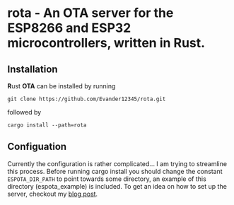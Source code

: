 # rota - An OTA server for the ESP8266 and ESP32 microcontrollers, written in Rust.

## Installation
**R**ust **OTA** can be installed by running

`git clone https://github.com/Evander12345/rota.git`

followed by
 
`cargo install --path=rota`

## Configuation
Currently the configuration is rather complicated... I am trying to streamline this process. Before running cargo install you should change the constant `ESPOTA_DIR_PATH` to point towards some directory, an example of this directory (espota_example) is included.
To get an idea on how to set up the server, checkout my [blog post](https://blog.evanolder.com/2020/04/30/creating-a-self-hosted-esp8266-esp32-over-the-air-programming-platform/).